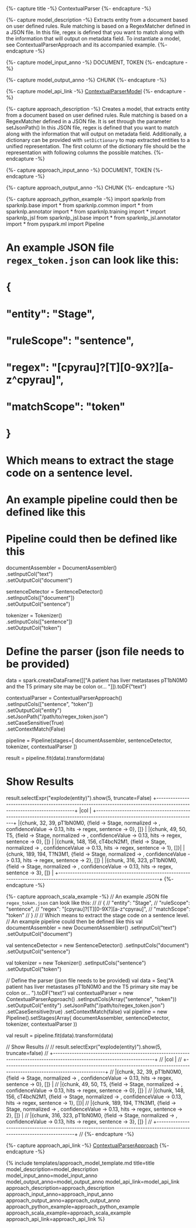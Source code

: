 {%- capture title -%}
ContextualParser
{%- endcapture -%}

{%- capture model_description -%}
Extracts entity from a document based on user defined rules. Rule matching is based on a RegexMatcher defined in a
JSON file. In this file, regex is defined that you want to match along with the information that will output on
metadata field. To instantiate a model, see ContextualParserApproach and its accompanied example.
{%- endcapture -%}

{%- capture model_input_anno -%}
DOCUMENT, TOKEN
{%- endcapture -%}

{%- capture model_output_anno -%}
CHUNK
{%- endcapture -%}

{%- capture model_api_link -%}
[ContextualParserModel](https://nlp.johnsnowlabs.com/licensed/api/com/johnsnowlabs/nlp/annotators/context/ContextualParserModel)
{%- endcapture -%}

{%- capture approach_description -%}
Creates a model, that extracts entity from a document based on user defined rules.
Rule matching is based on a RegexMatcher defined in a JSON file. It is set through the parameter setJsonPath()
In this JSON file, regex is defined that you want to match along with the information that will output on metadata
field. Additionally, a dictionary can be provided with `setDictionary` to map extracted entities
to a unified representation. The first column of the dictionary file should be the representation with following
columns the possible matches.
{%- endcapture -%}

{%- capture approach_input_anno -%}
DOCUMENT, TOKEN
{%- endcapture -%}

{%- capture approach_output_anno -%}
CHUNK
{%- endcapture -%}

{%- capture approach_python_example -%}
import sparknlp
from sparknlp.base import *
from sparknlp.common import *
from sparknlp.annotator import *
from sparknlp.training import *
import sparknlp_jsl
from sparknlp_jsl.base import *
from sparknlp_jsl.annotator import *
from pyspark.ml import Pipeline
# An example JSON file `regex_token.json` can look like this:
#
# {
#    "entity": "Stage",
#    "ruleScope": "sentence",
#    "regex": "[cpyrau]?[T][0-9X?][a-z^cpyrau]",
#    "matchScope": "token"
#  }
#
# Which means to extract the stage code on a sentence level.
# An example pipeline could then be defined like this
# Pipeline could then be defined like this
documentAssembler = DocumentAssembler() \
  .setInputCol("text") \
  .setOutputCol("document")

sentenceDetector = SentenceDetector() \
  .setInputCols(["document"]) \
  .setOutputCol("sentence")

tokenizer = Tokenizer() \
  .setInputCols(["sentence"]) \
  .setOutputCol("token")

# Define the parser (json file needs to be provided)
data = spark.createDataFrame([["A patient has liver metastases pT1bN0M0 and the T5 primary site may be colon or... "]]).toDF("text")

contextualParser = ContextualParserApproach() \
  .setInputCols(["sentence", "token"]) \
  .setOutputCol("entity") \
  .setJsonPath("/path/to/regex_token.json") \
  .setCaseSensitive(True) \
  .setContextMatch(False)

pipeline = Pipeline(stages=[
    documentAssembler,
    sentenceDetector,
    tokenizer,
    contextualParser
  ])

result = pipeline.fit(data).transform(data)

# Show Results
result.selectExpr("explode(entity)").show(5, truncate=False)
+-------------------------------------------------------------------------------------------------------------------------+
|col                                                                                                                      |
+-------------------------------------------------------------------------------------------------------------------------+
|{chunk, 32, 39, pT1bN0M0, {field -> Stage, normalized -> , confidenceValue -> 0.13, hits -> regex, sentence -> 0}, []}   |
|{chunk, 49, 50, T5, {field -> Stage, normalized -> , confidenceValue -> 0.13, hits -> regex, sentence -> 0}, []}         |
|{chunk, 148, 156, cT4bcN2M1, {field -> Stage, normalized -> , confidenceValue -> 0.13, hits -> regex, sentence -> 1}, []}|
|{chunk, 189, 194, T?N3M1, {field -> Stage, normalized -> , confidenceValue -> 0.13, hits -> regex, sentence -> 2}, []}   |
|{chunk, 316, 323, pT1bN0M0, {field -> Stage, normalized -> , confidenceValue -> 0.13, hits -> regex, sentence -> 3}, []} |
+-------------------------------------------------------------------------------------------------------------------------+
{%- endcapture -%}

{%- capture approach_scala_example -%}
// An example JSON file `regex_token.json` can look like this:
//
// {
//    "entity": "Stage",
//    "ruleScope": "sentence",
//    "regex": "[cpyrau]?[T][0-9X?][a-z^cpyrau]",
//    "matchScope": "token"
//  }
//
// Which means to extract the stage code on a sentence level.
// An example pipeline could then be defined like this
val documentAssembler = new DocumentAssembler()
  .setInputCol("text")
  .setOutputCol("document")

val sentenceDetector = new SentenceDetector()
  .setInputCols("document")
  .setOutputCol("sentence")

val tokenizer = new Tokenizer()
  .setInputCols("sentence")
  .setOutputCol("token")

// Define the parser (json file needs to be provided)
val data = Seq("A patient has liver metastases pT1bN0M0 and the T5 primary site may be colon or... ").toDF("text")
val contextualParser = new ContextualParserApproach()
  .setInputCols(Array("sentence", "token"))
  .setOutputCol("entity")
  .setJsonPath("/path/to/regex_token.json")
  .setCaseSensitive(true)
  .setContextMatch(false)
val pipeline = new Pipeline().setStages(Array(
    documentAssembler,
    sentenceDetector,
    tokenizer,
    contextualParser
  ))

val result = pipeline.fit(data).transform(data)

// Show Results
//
// result.selectExpr("explode(entity)").show(5, truncate=false)
// +-------------------------------------------------------------------------------------------------------------------------+
// |col                                                                                                                      |
// +-------------------------------------------------------------------------------------------------------------------------+
// |{chunk, 32, 39, pT1bN0M0, {field -> Stage, normalized -> , confidenceValue -> 0.13, hits -> regex, sentence -> 0}, []}   |
// |{chunk, 49, 50, T5, {field -> Stage, normalized -> , confidenceValue -> 0.13, hits -> regex, sentence -> 0}, []}         |
// |{chunk, 148, 156, cT4bcN2M1, {field -> Stage, normalized -> , confidenceValue -> 0.13, hits -> regex, sentence -> 1}, []}|
// |{chunk, 189, 194, T?N3M1, {field -> Stage, normalized -> , confidenceValue -> 0.13, hits -> regex, sentence -> 2}, []}   |
// |{chunk, 316, 323, pT1bN0M0, {field -> Stage, normalized -> , confidenceValue -> 0.13, hits -> regex, sentence -> 3}, []} |
// +-------------------------------------------------------------------------------------------------------------------------+
//
{%- endcapture -%}

{%- capture approach_api_link -%}
[ContextualParserApproach](https://nlp.johnsnowlabs.com/licensed/api/com/johnsnowlabs/nlp/annotators/context/ContextualParserApproach)
{%- endcapture -%}


{% include templates/approach_model_template.md
title=title
model_description=model_description
model_input_anno=model_input_anno
model_output_anno=model_output_anno
model_api_link=model_api_link
approach_description=approach_description
approach_input_anno=approach_input_anno
approach_output_anno=approach_output_anno
approach_python_example=approach_python_example
approach_scala_example=approach_scala_example
approach_api_link=approach_api_link
%}
